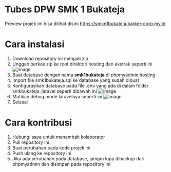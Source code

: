# Tubes DPW SMK 1 Bukateja
Preview projek ini bisa dilihat disini https://smkn1bukateja.barker-corp.my.id
# Cara instalasi
1. Download repository ini menjadi zip 
2. Unggah berkas zip ke root direktori hosting dan ekstrak seperti ini
    ![image](https://user-images.githubusercontent.com/62453385/149340501-4ea7e5fa-95d1-450b-b5ba-f35dd74dd15d.png)
3. Buat database dengan nama <b>smk1bukateja</b> di phpmyadmin hosting
4. Import file smk1bukateja.sql ke database yang sudah dibuat
5. Konfigurasikan database pada file .env yang ada di dalam folder smkbukateja_laravel seperti dibawah ini
    ![image](https://user-images.githubusercontent.com/62453385/149340767-e16fa511-9bf0-46db-af43-46efb6a0fb3f.png)
6. Matikan debug mode laravelnya seperti ini
    ![image](https://user-images.githubusercontent.com/62453385/149340877-47e1eac6-2ffe-47e1-b424-1d7c372e1a98.png)
7. Selesai

# Cara kontribusi
1. Hubungi saya untuk menambah kolaborator
2. Pull repository ini
3. Buat perubahan pada kode projek ini
4. Push ulang ke repository ini
5. Jika ada perubahan pada database, jangan lupa dibackup dari phpmyadmin dan disimpan pada repository ini

